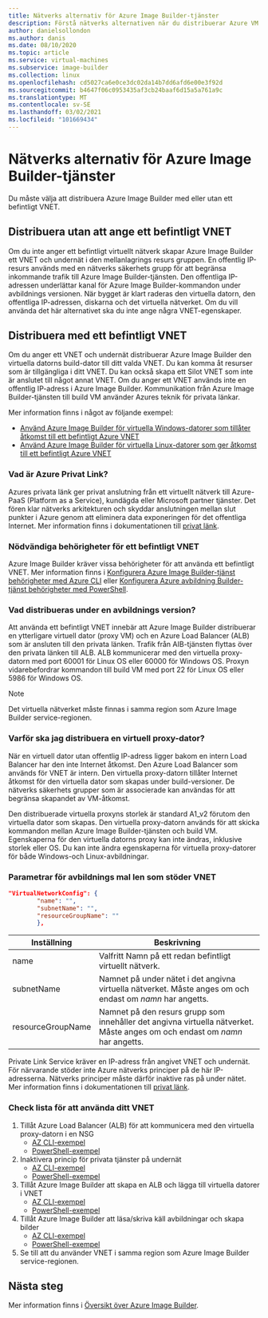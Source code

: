```yaml
---
title: Nätverks alternativ för Azure Image Builder-tjänster
description: Förstå nätverks alternativen när du distribuerar Azure VM Image Builder-tjänsten
author: danielsollondon
ms.author: danis
ms.date: 08/10/2020
ms.topic: article
ms.service: virtual-machines
ms.subservice: image-builder
ms.collection: linux
ms.openlocfilehash: cd5027ca6e0ce3dc02da14b7dd6afd6e00e3f92d
ms.sourcegitcommit: b4647f06c0953435af3cb24baaf6d15a5a761a9c
ms.translationtype: MT
ms.contentlocale: sv-SE
ms.lasthandoff: 03/02/2021
ms.locfileid: "101669434"
---
```

# <a name="azure-image-builder-service-networking-options"></a>Nätverks alternativ för Azure Image Builder-tjänster

Du måste välja att distribuera Azure Image Builder med eller utan ett befintligt VNET.

## <a name="deploy-without-specifying-an-existing-vnet"></a>Distribuera utan att ange ett befintligt VNET

Om du inte anger ett befintligt virtuellt nätverk skapar Azure Image Builder ett VNET och undernät i den mellanlagrings resurs gruppen. En offentlig IP-resurs används med en nätverks säkerhets grupp för att begränsa inkommande trafik till Azure Image Builder-tjänsten. Den offentliga IP-adressen underlättar kanal för Azure Image Builder-kommandon under avbildnings versionen. När bygget är klart raderas den virtuella datorn, den offentliga IP-adressen, diskarna och det virtuella nätverket. Om du vill använda det här alternativet ska du inte ange några VNET-egenskaper.

## <a name="deploy-using-an-existing-vnet"></a>Distribuera med ett befintligt VNET

Om du anger ett VNET och undernät distribuerar Azure Image Builder den virtuella datorns build-dator till ditt valda VNET. Du kan komma åt resurser som är tillgängliga i ditt VNET. Du kan också skapa ett Silot VNET som inte är anslutet till något annat VNET. Om du anger ett VNET används inte en offentlig IP-adress i Azure Image Builder. Kommunikation från Azure Image Builder-tjänsten till build VM använder Azures teknik för privata länkar.

Mer information finns i något av följande exempel:

* [Använd Azure Image Builder för virtuella Windows-datorer som tillåter åtkomst till ett befintligt Azure VNET](../windows/image-builder-vnet.md)
* [Använd Azure Image Builder för virtuella Linux-datorer som ger åtkomst till ett befintligt Azure VNET](image-builder-vnet.md)

### <a name="what-is-azure-private-link"></a>Vad är Azure Privat Link?

Azures privata länk ger privat anslutning från ett virtuellt nätverk till Azure-PaaS (Platform as a Service), kundägda eller Microsoft partner tjänster. Det fören klar nätverks arkitekturen och skyddar anslutningen mellan slut punkter i Azure genom att eliminera data exponeringen för det offentliga Internet. Mer information finns i dokumentationen till [privat länk](../../private-link/index.yml).

### <a name="required-permissions-for-an-existing-vnet"></a>Nödvändiga behörigheter för ett befintligt VNET

Azure Image Builder kräver vissa behörigheter för att använda ett befintligt VNET. Mer information finns i [Konfigurera Azure Image Builder-tjänst behörigheter med Azure CLI](image-builder-permissions-cli.md) eller [Konfigurera Azure avbildning Builder-tjänst behörigheter med PowerShell](image-builder-permissions-powershell.md).

### <a name="what-is-deployed-during-an-image-build"></a>Vad distribueras under en avbildnings version?

Att använda ett befintligt VNET innebär att Azure Image Builder distribuerar en ytterligare virtuell dator (proxy VM) och en Azure Load Balancer (ALB) som är ansluten till den privata länken. Trafik från AIB-tjänsten flyttas över den privata länken till ALB. ALB kommunicerar med den virtuella proxy-datorn med port 60001 för Linux OS eller 60000 för Windows OS. Proxyn vidarebefordrar kommandon till build VM med port 22 för Linux OS eller 5986 för Windows OS.

> [!NOTE]
> Det virtuella nätverket måste finnas i samma region som Azure Image Builder service-regionen.
> 

### <a name="why-deploy-a-proxy-vm"></a>Varför ska jag distribuera en virtuell proxy-dator?

När en virtuell dator utan offentlig IP-adress ligger bakom en intern Load Balancer har den inte Internet åtkomst. Den Azure Load Balancer som används för VNET är intern. Den virtuella proxy-datorn tillåter Internet åtkomst för den virtuella dator som skapas under build-versioner. De nätverks säkerhets grupper som är associerade kan användas för att begränsa skapandet av VM-åtkomst.

Den distribuerade virtuella proxyns storlek är standard A1_v2 förutom den virtuella dator som skapas. Den virtuella proxy-datorn används för att skicka kommandon mellan Azure Image Builder-tjänsten och build VM. Egenskaperna för den virtuella datorns proxy kan inte ändras, inklusive storlek eller OS. Du kan inte ändra egenskaperna för virtuella proxy-datorer för både Windows-och Linux-avbildningar.

### <a name="image-template-parameters-to-support-vnet"></a>Parametrar för avbildnings mal len som stöder VNET
```json
"VirtualNetworkConfig": {
        "name": "",
        "subnetName": "",
        "resourceGroupName": ""
        },
```

| Inställning | Beskrivning |
|---------|---------|
| name | Valfritt Namn på ett redan befintligt virtuellt nätverk. |
| subnetName | Namnet på under nätet i det angivna virtuella nätverket. Måste anges om och endast om *namn* har angetts. |
| resourceGroupName | Namnet på den resurs grupp som innehåller det angivna virtuella nätverket. Måste anges om och endast om *namn* har angetts. |

Private Link Service kräver en IP-adress från angivet VNET och undernät. För närvarande stöder inte Azure nätverks principer på de här IP-adresserna. Nätverks principer måste därför inaktive ras på under nätet. Mer information finns i dokumentationen till [privat länk](../../private-link/index.yml).

### <a name="checklist-for-using-your-vnet"></a>Check lista för att använda ditt VNET

1. Tillåt Azure Load Balancer (ALB) för att kommunicera med den virtuella proxy-datorn i en NSG
    * [AZ CLI-exempel](image-builder-vnet.md#add-network-security-group-rule)
    * [PowerShell-exempel](../windows/image-builder-vnet.md#add-network-security-group-rule)
2. Inaktivera princip för privata tjänster på undernät
    * [AZ CLI-exempel](image-builder-vnet.md#disable-private-service-policy-on-subnet)
    * [PowerShell-exempel](../windows/image-builder-vnet.md#disable-private-service-policy-on-subnet)
3. Tillåt Azure Image Builder att skapa en ALB och lägga till virtuella datorer i VNET
    * [AZ CLI-exempel](image-builder-permissions-cli.md#existing-vnet-azure-role-example)
    * [PowerShell-exempel](image-builder-permissions-powershell.md#permission-to-customize-images-on-your-vnets)
4. Tillåt Azure Image Builder att läsa/skriva käll avbildningar och skapa bilder
    * [AZ CLI-exempel](image-builder-permissions-cli.md#custom-image-azure-role-example)
    * [PowerShell-exempel](image-builder-permissions-powershell.md#custom-image-azure-role-example)
5. Se till att du använder VNET i samma region som Azure Image Builder service-regionen.


## <a name="next-steps"></a>Nästa steg

Mer information finns i [Översikt över Azure Image Builder](../image-builder-overview.md).